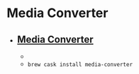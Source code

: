 # Media Converter
- [Media Converter](https://media-converter.sourceforge.io/)
  - 
  - 
  - `brew cask install media-converter`
